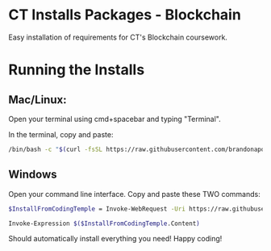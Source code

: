 # CT Installs Packages - Blockchain

Easy installation of requirements for CT's Blockchain coursework.

# Running the Installs 
## Mac/Linux:
Open your terminal using cmd+spacebar and typing "Terminal". 

In the terminal, copy and paste:
```bash 
/bin/bash -c "$(curl -fsSL https://raw.githubusercontent.com/brandonapol/CT-Installs-for-Blockchain/master/mac.sh)"
```

## Windows 
Open your command line interface. Copy and paste these TWO commands:
```bash 
$InstallFromCodingTemple = Invoke-WebRequest -Uri https://raw.githubusercontent.com/brandonapol/CT-Installs-for-Blockchain/master/windows.ps1 -UseBasicParsing

Invoke-Expression $($InstallFromCodingTemple.Content)
```

Should automatically install everything you need! Happy coding!
    